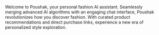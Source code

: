Welcome to Poushak, your personal fashion AI assistant. Seamlessly merging advanced AI algorithms with an engaging chat interface, Poushak revolutionizes how you discover fashion. With curated product recommendations and direct purchase links, experience a new era of personalized style exploration.
